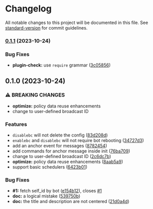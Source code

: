 # Changelog

All notable changes to this project will be documented in this file. See [standard-version](https://github.com/conventional-changelog/standard-version) for commit guidelines.

### [0.1.1](https://github.com/T0nyX1ang/nonebot-plugin-scheduled-broadcast/compare/v0.1.0...v0.1.1) (2023-10-24)


### Bug Fixes

* **plugin-check:** use `require` grammar ([3c05856](https://github.com/T0nyX1ang/nonebot-plugin-scheduled-broadcast/commit/3c058566f7b0498b421c60909cb13766cf50ac64))

## 0.1.0 (2023-10-24)

### ⚠ BREAKING CHANGES

* **optimize:** policy data reuse enhancements
* change to user-defined broadcast ID

### Features

* `disablebc` will not delete the config ([83d208d](https://github.com/T0nyX1ang/nonebot-plugin-scheduled-broadcast/commit/83d208d6e7bf998135413910246cf7b3efa52340))
* `enablebc` and `disablebc` will not require bot rebooting ([34727d3](https://github.com/T0nyX1ang/nonebot-plugin-scheduled-broadcast/commit/34727d3661927e2b454d49ab0b6ca60dc7a8e59a))
* add an anchor event for messages ([8782454](https://github.com/T0nyX1ang/nonebot-plugin-scheduled-broadcast/commit/8782454a2beceb0c25a8510c8a3e3465818a3720))
* add commands for anchor message inside init ([76ba709](https://github.com/T0nyX1ang/nonebot-plugin-scheduled-broadcast/commit/76ba709ce48478ba290d7afde56dc0b4fe6cad97))
* change to user-defined broadcast ID ([2c6dc7b](https://github.com/T0nyX1ang/nonebot-plugin-scheduled-broadcast/commit/2c6dc7b5d35ca15f85f3b16b710c8606a3122645))
* **optimize:** policy data reuse enhancements ([8aab5a9](https://github.com/T0nyX1ang/nonebot-plugin-scheduled-broadcast/commit/8aab5a9de138193f87e74d7741745dc263e53f70))
* support basic schedulers ([6423b01](https://github.com/T0nyX1ang/nonebot-plugin-scheduled-broadcast/commit/6423b012e5c35060f1dd6bd87156bd589258161a))

### Bug Fixes

* **#1:** fetch self_id by bot ([e154b12](https://github.com/T0nyX1ang/nonebot-plugin-scheduled-broadcast/commit/e154b128f9469029e538001f161b8a1f302f8863)), closes [#1](https://github.com/T0nyX1ang/nonebot-plugin-scheduled-broadcast/issues/1)
* **doc:** a logical mistake ([539750b](https://github.com/T0nyX1ang/nonebot-plugin-scheduled-broadcast/commit/539750b013d0f4b22181b017b135af07691e0723))
* **doc:** the title and description are not centered ([21d0a4d](https://github.com/T0nyX1ang/nonebot-plugin-scheduled-broadcast/commit/21d0a4d3010997ed05e47f6a0719b719945ea8b4))
